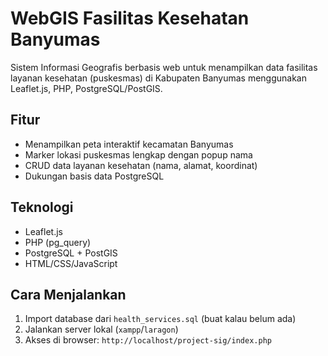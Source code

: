 # WebGIS Fasilitas Kesehatan Banyumas

Sistem Informasi Geografis berbasis web untuk menampilkan data fasilitas layanan kesehatan (puskesmas) di Kabupaten Banyumas menggunakan Leaflet.js, PHP, PostgreSQL/PostGIS.

## Fitur
- Menampilkan peta interaktif kecamatan Banyumas
- Marker lokasi puskesmas lengkap dengan popup nama
- CRUD data layanan kesehatan (nama, alamat, koordinat)
- Dukungan basis data PostgreSQL

## Teknologi
- Leaflet.js
- PHP (pg_query)
- PostgreSQL + PostGIS
- HTML/CSS/JavaScript

## Cara Menjalankan
1. Import database dari `health_services.sql` (buat kalau belum ada)
2. Jalankan server lokal (`xampp`/`laragon`)
3. Akses di browser: `http://localhost/project-sig/index.php`
